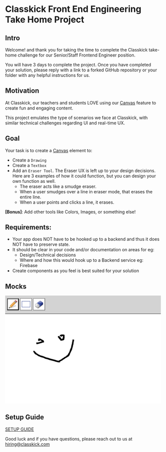 # Classkick Front End Engineering Take Home Project

## Intro
Welcome! and thank you for taking the time to complete the Classkick take-home challenge for our Senior/Staff Frontend Engineer position.

You will have 3 days to complete the project. Once you have completed your solution, please reply with a link to a forked GitHub repository or your folder with any helpful instructions for us.

## Motivation
At Classkick, our teachers and students LOVE using our [Canvas](https://developer.mozilla.org/en-US/docs/Web/API/Canvas_API/Tutorial) feature to create fun and engaging content.

This project emulates the type of scenarios we face at Classkick, with similar technical challenges regarding UI and real-time UX.


## Goal
Your task is to create a [Canvas](https://developer.mozilla.org/en-US/docs/Web/API/Canvas_API/Tutorial) element to:
- Create a `Drawing`
- Create a `Textbox`
- Add an `Eraser Tool`. The Eraser UX is left up to your design decisions. Here are 3 examples of how it could function, but you can design your own function as well.
    - The eraser acts like a smudge eraser.
    - When a user smudges over a line in eraser mode, that erases the entire line.
    - When a user points and clicks a line, it erases.

**[Bonus]**: Add other tools like Colors, Images, or something else!


## Requirements:
 - Your app does NOT have to be hooked up to a backend and thus it does NOT have to preserve state. 
 - It should be clear in your code and/or documentation on areas for eg:
    - Design/Technical decisions
    - Where and how this would hook up to a Backend service eg: Firebase
 - Create components as you feel is best suited for your solution


## Mocks
![Canvas Wireframe](public/classkick-take-home.png)


## Setup Guide
[SETUP GUIDE](SETUP.md)


Good luck and if you have questions, please reach out to us at hiring@classkick.com


